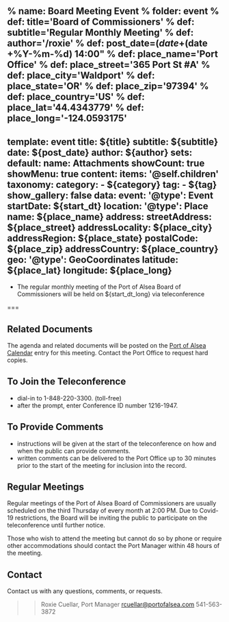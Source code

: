 % name: Board Meeting Event
% folder: event
% def: title='Board of Commissioners'
% def: subtitle='Regular Monthly Meeting'
% def: author='/roxie'
% def: post_date=$(date +%Y-%m-%d)
% def: category="Meetings"
% def: tag="BOC"
% def: start_dt="$(date +%Y-%m-%d) 14:00"
% def: place_name='Port Office'
% def: place_street='365 Port St #A'
% def: place_city='Waldport'
% def: place_state='OR'
% def: place_zip='97394'
% def: place_country='US'
% def: place_lat='44.4343779'
% def: place_long='-124.0593175'
---
template: event
title: ${title}
subtitle: ${subtitle}
date: ${post_date}
author: ${author}
sets:
    default:
        name: Attachments
        showCount: true
        showMenu: true
content:
    items: '@self.children'
taxonomy:
    category: 
        - ${category}
    tag: 
        - ${tag}
show_gallery: false
data:
    event:
        '@type': Event
        startDate: ${start_dt}
        location:
            '@type': Place
            name: ${place_name}
            address:
                streetAddress: ${place_street}
                addressLocality: ${place_city}
                addressRegion: ${place_state}
                postalCode: ${place_zip}
                addressCountry: ${place_country}
            geo:
                '@type': GeoCoordinates
                latitude: ${place_lat}
                longitude:  ${place_long} 
---

- The regular monthly meeting of the Port of Alsea Board of Commissioners will be held on ${start_dt_long} via teleconference

===



## Related Documents
The agenda and related documents will be posted on the [Port of Alsea Calendar](http://www.portofalsea.com/calendar) entry for this meeting. Contact the Port Office to request hard copies.

## To Join the Teleconference
- dial-in to 1-848-220-3300. (toll-free)
- after the prompt, enter Conference ID number 1216-1947.

## To Provide Comments
- instructions will be given at the start of the teleconference on how and when the public can provide comments.
- written comments can be delivered to the Port Office up to 30 minutes prior to the start of the meeting for inclusion into the record.

## Regular Meetings
Regular meetings of the Port of Alsea Board of Commissioners are usually scheduled on the third Thursday of every month at 2:00 PM. Due to Covid-19 restrictions, the Board will be inviting the public to participate on the teleconference until further notice.

Those who wish to attend the meeting but cannot do so by phone or require other accommodations should contact the Port Manager within 48 hours of the meeting. 

## Contact
Contact us with any questions, comments, or requests. 

>> Roxie Cuellar, Port Manager
    rcuellar@portofalsea.com
    541-563-3872 

